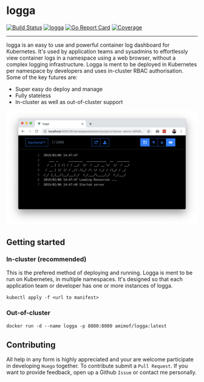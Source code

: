 # logga
[![Build Status](https://travis-ci.com/amimof/logga.svg?token=YU8cQELmfms9zTY3ztML&branch=master)](https://travis-ci.com/amimof/logga) [![logga](https://godoc.org/github.com/amimof/logga?status.svg)](https://godoc.org/github.com/amimof/logga) [![Go Report Card](https://goreportcard.com/badge/github.com/amimof/logga)](https://goreportcard.com/report/github.com/amimof/logga) [![Coverage](http://gocover.io/_badge/github.com/amimof/logga)](http://gocover.io/github.com/amimof/logga)

----

logga is an easy to use and powerful container log dashboard for Kubernetes. It's used by application teams and sysadmins to effortlessly view container logs in a namespace using a web browser, without a complex logging infrastructure. Logga is ment to be deployed in Kubernetes per namespace by developers and uses in-cluster RBAC authorisation. Some of the key futures are:

* Super easy do deploy and manage
* Fully stateless 
* In-cluster as well as out-of-cluster support


![](./img/logga_screenshot.png)

## Getting started

### In-cluster (recommended)
This is the prefered method of deploying and running. Logga is ment to be run on Kubernetes, in multiple namespaces. It's designed so that each application team or developer has one or more instances of logga.

```
kubectl apply -f <url to manifest>
```

### Out-of-cluster

```
docker run -d --name logga -p 8080:8080 amimof/logga:latest
```

## Contributing

All help in any form is highly appreciated and your are welcome participate in developing `Huego` together. To contribute submit a `Pull Request`. If you want to provide feedback, open up a Github `Issue` or contact me personally. 